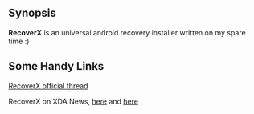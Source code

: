 ## Synopsis

**RecoverX** is an universal android recovery installer written on my spare time :)

## Some Handy Links

[RecoverX official thread](http://forum.xda-developers.com/showthread.php?t=1773227)

RecoverX on XDA News, [here](http://www.xda-developers.com/install-a-custom-recovery-image-on-any-xperia-device-with-recoverx/) and [here](http://www.xda-developers.com/recoverx-updated-to-support-over-100-devices/)
